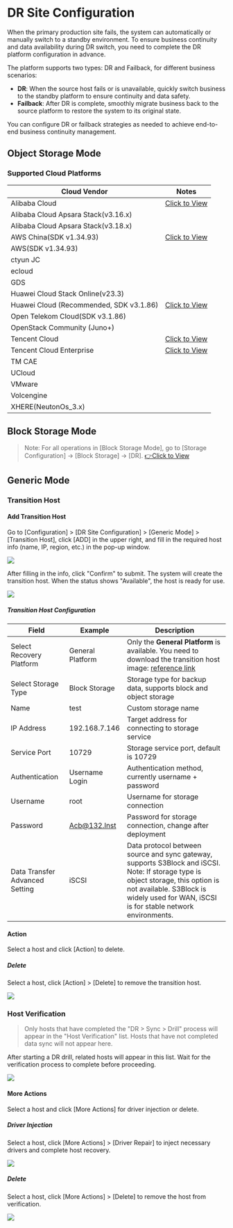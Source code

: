 # **DR Site Configuration**

When the primary production site fails, the system can automatically or manually switch to a standby environment. To ensure business continuity and data availability during DR switch, you need to complete the DR platform configuration in advance.

The platform supports two types: DR and Failback, for different business scenarios:

* **DR**: When the source host fails or is unavailable, quickly switch business to the standby platform to ensure continuity and data safety.
* **Failback**: After DR is complete, smoothly migrate business back to the source platform to restore the system to its original state.

You can configure DR or failback strategies as needed to achieve end-to-end business continuity management.

## **Object Storage Mode**

### **Supported Cloud Platforms**

| Cloud Vendor                                 | Notes   |
|----------------------------------------------|---------|
| Alibaba Cloud                               |[Click to View](../dr-site-configuration-obs/alibaba.md)         |
| Alibaba Cloud Apsara Stack(v3.16.x)         |         |
| Alibaba Cloud Apsara Stack(v3.18.x)         |         |
| AWS China(SDK v1.34.93)                     |[Click to View](../dr-site-configuration-obs/aws.md)         |
| AWS(SDK v1.34.93)                           |         |
| ctyun JC                                    |         |
| ecloud                                      |         |
| GDS                                         |         |
| Huawei Cloud Stack Online(v23.3)            |         |
| Huawei Cloud (Recommended, SDK v3.1.86)     |[Click to View](../dr-site-configuration-obs/huawei.md)         |
| Open Telekom Cloud(SDK v3.1.86)             |         |
| OpenStack Community (Juno+)                 |         |
| Tencent Cloud                               |[Click to View](../dr-site-configuration-obs/tengxun.md)         |
| Tencent Cloud Enterprise                              |[Click to View](../dr-site-configuration-obs/tengxun-tce.md)         |
| TM CAE                                      |         |
| UCloud                                      |         |
| VMware                                      |         |
| Volcengine                                  |         |
| XHERE(NeutonOs_3.x)                         |         |

## **Block Storage Mode**

> Note: For all operations in [Block Storage Mode], go to [Storage Configuration] -> [Block Storage] -> [DR].
> [👉Click to View](../configuration/storage-configuration.md#block-storage)

## **Generic Mode**

### **Transition Host**

#### **Add Transition Host**

Go to [Configuration] > [DR Site Configuration] > [Generic Mode] > [Transition Host], click [ADD] in the upper right, and fill in the required host info (name, IP, region, etc.) in the pop-up window.

![](./images/drsiteconfiguration-genericmode-1.png)

After filling in the info, click "Confirm" to submit. The system will create the transition host. When the status shows "Available", the host is ready for use.

![](./images/drsiteconfiguration-genericmode-2.png)

##### **Transition Host Configuration**

| Field                        | Example         | Description                                                                                                                     |
|------------------------------|----------------|---------------------------------------------------------------------------------------------------------------------------------|
| Select Recovery Platform     | General Platform | Only the **General Platform** is available. You need to download the transition host image: [reference link](https://docs.oneprocloud.com/userguide/poc/agent-pre-settings.html) |
| Select Storage Type          | Block Storage   | Storage type for backup data, supports block and object storage                            |
| Name                         | test            | Custom storage name                                                                       |
| IP Address                   | 192.168.7.146   | Target address for connecting to storage service                                           |
| Service Port                 | 10729           | Storage service port, default is 10729                                                    |
| Authentication               | Username Login  | Authentication method, currently username + password                                      |
| Username                     | root            | Username for storage connection                                                           |
| Password                     | Acb@132.Inst    | Password for storage connection, change after deployment                                  |
| Data Transfer Advanced Setting| iSCSI           | Data protocol between source and sync gateway, supports S3Block and iSCSI. Note: If storage type is object storage, this option is not available. S3Block is widely used for WAN, iSCSI is for stable network environments. |

#### **Action**

Select a host and click [Action] to delete.

##### **Delete**

Select a host, click [Action] > [Delete] to remove the transition host.

![](./images/drsiteconfiguration-genericmode-3.png)

### **Host Verification**

> Only hosts that have completed the "DR > Sync > Drill" process will appear in the "Host Verification" list. Hosts that have not completed data sync will not appear here.

After starting a DR drill, related hosts will appear in this list. Wait for the verification process to complete before proceeding.

![](./images/drsiteconfiguration-genericmode-4.png)

#### **More Actions**

Select a host and click [More Actions] for driver injection or delete.

##### **Driver Injection**

Select a host, click [More Actions] > [Driver Repair] to inject necessary drivers and complete host recovery.

![](./images/drsiteconfiguration-genericmode-5.png)

##### **Delete**

Select a host, click [More Actions] > [Delete] to remove the host from verification.

![](./images/drsiteconfiguration-genericmode-6.png)

